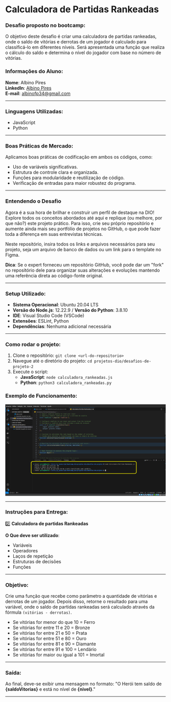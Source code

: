 # Calculadora de Partidas Rankeadas

### Desafio proposto no bootcamp:

O objetivo deste desafio é criar uma calculadora de partidas rankeadas, onde o saldo de vitórias e derrotas de um jogador é calculado para classificá-lo em diferentes níveis. Será apresentada uma função que realiza o cálculo do saldo e determina o nível do jogador com base no número de vitórias.

### Informações do Aluno:

**Nome**: Albino Pires  
**LinkedIn**: [Albino Pires](https://www.linkedin.com/in/albino-pires-b188391b3)  
**E-mail**: albinofp34@gmail.com

---

### Linguagens Utilizadas:

- JavaScript
- Python

---

### Boas Práticas de Mercado:

Aplicamos boas práticas de codificação em ambos os códigos, como:
- Uso de variáveis significativas.
- Estrutura de controle clara e organizada.
- Funções para modularidade e reutilização de código.
- Verificação de entradas para maior robustez do programa.

---

### Entendendo o Desafio

Agora é a sua hora de brilhar e construir um perfil de destaque na DIO! Explore todos os conceitos abordados até aqui e replique (ou melhore, por que não?) este projeto prático. Para isso, crie seu próprio repositório e aumente ainda mais seu portfólio de projetos no GitHub, o que pode fazer toda a diferença em suas entrevistas técnicas.

Neste repositório, insira todos os links e arquivos necessários para seu projeto, seja um arquivo de banco de dados ou um link para o template no Figma.

**Dica**: Se o expert forneceu um repositório GitHub, você pode dar um "fork" no repositório dele para organizar suas alterações e evoluções mantendo uma referência direta ao código-fonte original.

---

### Setup Utilizado:

- **Sistema Operacional**: Ubuntu 20.04 LTS
- **Versão do Node.js**: 12.22.9 / **Versão do Python**: 3.8.10
- **IDE**: Visual Studio Code (VSCode)
- **Extensões**: ESLint, Python
- **Dependências**: Nenhuma adicional necessária

---

### Como rodar o projeto:

1. Clone o repositório: `git clone <url-do-repositorio>`
2. Navegue até o diretório do projeto: `cd projetos-dio/desafios-de-projeto-2`
3. Execute o script:
   - **JavaScript**: `node calculadora_rankeadas.js`
   - **Python**: `python3 calculadora_rankeadas.py`


### Exemplo de Funcionamento:

![Exemplo de Funcionamento](https://github.com/AlbinoPires/bootcamp_dio/blob/main/projetos-dio/desafios-de-projeto-2/desafio-js/funcionamento-desafio-js.png)




---

### Instruções para Entrega:

2️⃣ **Calculadora de partidas Rankeadas**

**O Que deve ser utilizado**:
- Variáveis
- Operadores
- Laços de repetição
- Estruturas de decisões
- Funções

---

### Objetivo:

Crie uma função que recebe como parâmetro a quantidade de vitórias e derrotas de um jogador. Depois disso, retorne o resultado para uma variável, onde o saldo de partidas rankeadas será calculado através da fórmula `(vitórias - derrotas)`.

- Se vitórias for menor do que 10 = Ferro
- Se vitórias for entre 11 e 20 = Bronze
- Se vitórias for entre 21 e 50 = Prata
- Se vitórias for entre 51 e 80 = Ouro
- Se vitórias for entre 81 e 90 = Diamante
- Se vitórias for entre 91 e 100 = Lendário
- Se vitórias for maior ou igual a 101 = Imortal

---

### Saída:

Ao final, deve-se exibir uma mensagem no formato:
"O Herói tem saldo de **{saldoVitorias}** e está no nível de **{nivel}**."

---
